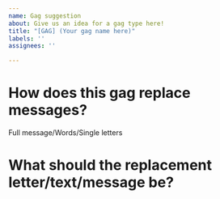 ```yaml
---
name: Gag suggestion
about: Give us an idea for a gag type here!
title: "[GAG] (Your gag name here)"
labels: ''
assignees: ''

---
```


# How does this gag replace messages?
Full message/Words/Single letters

# What should the replacement letter/text/message be?
